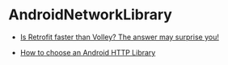 # AndroidNetworkLibrary

* [Is Retrofit faster than Volley? The answer may surprise you!](https://medium.com/@ali.muzaffar/is-retrofit-faster-than-volley-the-answer-may-surprise-you-4379bc589d7c)

* [How to choose an Android HTTP Library](https://appdevelopermagazine.com/how-to-choose-an-android-http-library/)

